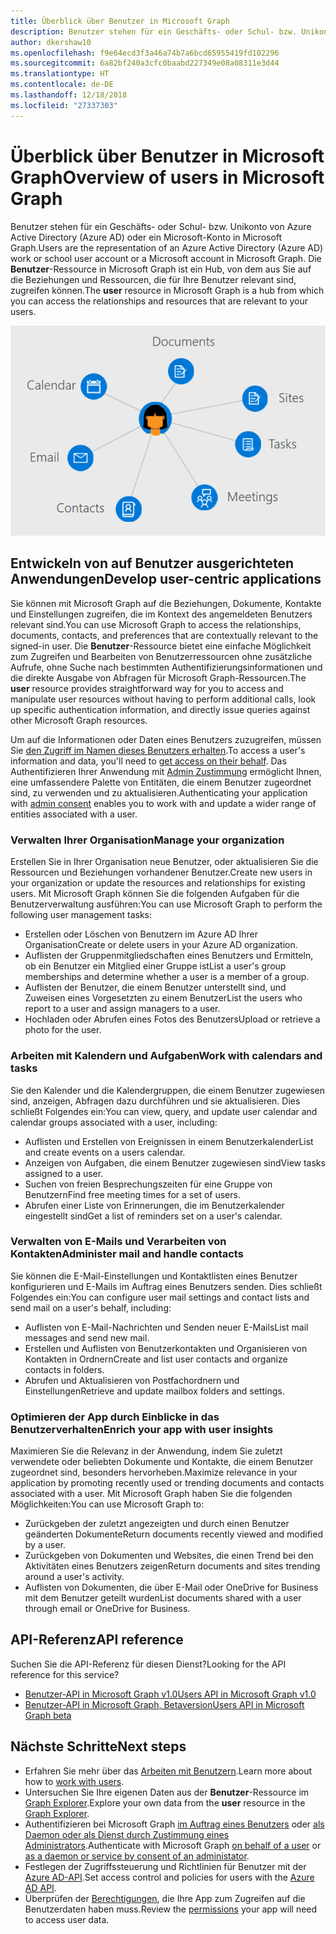 ```yaml
---
title: Überblick über Benutzer in Microsoft Graph
description: Benutzer stehen für ein Geschäfts- oder Schul- bzw. Unikonto von Azure Active Directory (Azure AD) oder ein Microsoft-Konto in Microsoft Graph. Die **Benutzer**-Ressource in Microsoft Graph ist ein Hub, von dem aus Sie auf die Beziehungen und Ressourcen, die für Ihre Benutzer relevant sind, zugreifen können.
author: dkershaw10
ms.openlocfilehash: f9e64ecd3f3a46a74b7a6bcd65955419fd102296
ms.sourcegitcommit: 6a82bf240a3cfc0baabd227349e08a08311e3d44
ms.translationtype: HT
ms.contentlocale: de-DE
ms.lasthandoff: 12/18/2018
ms.locfileid: "27337303"
---
```

# <a name="overview-of-users-in-microsoft-graph"></a><span data-ttu-id="0dcfe-104">Überblick über Benutzer in Microsoft Graph</span><span class="sxs-lookup"><span data-stu-id="0dcfe-104">Overview of users in Microsoft Graph</span></span>

<span data-ttu-id="0dcfe-105">Benutzer stehen für ein Geschäfts- oder Schul- bzw. Unikonto von Azure Active Directory (Azure AD) oder ein Microsoft-Konto in Microsoft Graph.</span><span class="sxs-lookup"><span data-stu-id="0dcfe-105">Users are the representation of an Azure Active Directory (Azure AD) work or school user account or a Microsoft account in Microsoft Graph.</span></span> <span data-ttu-id="0dcfe-106">Die **Benutzer**-Ressource in Microsoft Graph ist ein Hub, von dem aus Sie auf die Beziehungen und Ressourcen, die für Ihre Benutzer relevant sind, zugreifen können.</span><span class="sxs-lookup"><span data-stu-id="0dcfe-106">The **user** resource in Microsoft Graph is a hub from which you can access the relationships and resources that are relevant to your users.</span></span>

![Diagramm mit einem Benutzer, der mit Kalender, E-Mail, Kontakten, Besprechungen, Aufgaben, Websites und Dokumenten verbunden ist](images/users.png)

## <a name="develop-user-centric-applications"></a><span data-ttu-id="0dcfe-108">Entwickeln von auf Benutzer ausgerichteten Anwendungen</span><span class="sxs-lookup"><span data-stu-id="0dcfe-108">Develop user-centric applications</span></span>

<span data-ttu-id="0dcfe-109">Sie können mit Microsoft Graph auf die Beziehungen, Dokumente, Kontakte und Einstellungen zugreifen, die im Kontext des angemeldeten Benutzers relevant sind.</span><span class="sxs-lookup"><span data-stu-id="0dcfe-109">You can use Microsoft Graph to access the relationships, documents, contacts, and preferences that are contextually relevant to the signed-in user.</span></span> <span data-ttu-id="0dcfe-110">Die **Benutzer**-Ressource bietet eine einfache Möglichkeit zum Zugreifen und Bearbeiten von Benutzerressourcen ohne zusätzliche Aufrufe, ohne Suche nach bestimmten Authentifizierungsinformationen und die direkte Ausgabe von Abfragen für Microsoft Graph-Ressourcen.</span><span class="sxs-lookup"><span data-stu-id="0dcfe-110">The **user** resource provides straightforward way for you to access and manipulate user resources without having to perform additional calls, look up specific authentication information, and directly issue queries against other Microsoft Graph resources.</span></span>

<span data-ttu-id="0dcfe-111">Um auf die Informationen oder Daten eines Benutzers zuzugreifen, müssen Sie [den Zugriff im Namen dieses Benutzers erhalten](auth-v2-user.md).</span><span class="sxs-lookup"><span data-stu-id="0dcfe-111">To access a user's information and data, you'll need to [get access on their behalf](auth-v2-user.md).</span></span> <span data-ttu-id="0dcfe-112">Das Authentifizieren Ihrer Anwendung mit [Admin Zustimmung](permissions-reference.md) ermöglicht Ihnen, eine umfassendere Palette von Entitäten, die einem Benutzer zugeordnet sind, zu verwenden und zu aktualisieren.</span><span class="sxs-lookup"><span data-stu-id="0dcfe-112">Authenticating your application with [admin consent](permissions-reference.md) enables you to work with and update a wider range of entities associated with a user.</span></span>

### <a name="manage-your-organization"></a><span data-ttu-id="0dcfe-113">Verwalten Ihrer Organisation</span><span class="sxs-lookup"><span data-stu-id="0dcfe-113">Manage your organization</span></span>

<span data-ttu-id="0dcfe-114">Erstellen Sie in Ihrer Organisation neue Benutzer, oder aktualisieren Sie die Ressourcen und Beziehungen vorhandener Benutzer.</span><span class="sxs-lookup"><span data-stu-id="0dcfe-114">Create new users in your organization or update the resources and relationships for existing users.</span></span> <span data-ttu-id="0dcfe-115">Mit Microsoft Graph können Sie die folgenden Aufgaben für die Benutzerverwaltung ausführen:</span><span class="sxs-lookup"><span data-stu-id="0dcfe-115">You can use Microsoft Graph to perform the following user management tasks:</span></span> 

- <span data-ttu-id="0dcfe-116">Erstellen oder Löschen von Benutzern im Azure AD Ihrer Organisation</span><span class="sxs-lookup"><span data-stu-id="0dcfe-116">Create or delete users in your Azure AD organization.</span></span>
- <span data-ttu-id="0dcfe-117">Auflisten der Gruppenmitgliedschaften eines Benutzers und Ermitteln, ob ein Benutzer ein Mitglied einer Gruppe ist</span><span class="sxs-lookup"><span data-stu-id="0dcfe-117">List a user's group memberships and determine whether a user is a member of a group.</span></span>
- <span data-ttu-id="0dcfe-118">Auflisten der Benutzer, die einem Benutzer unterstellt sind, und Zuweisen eines Vorgesetzten zu einem Benutzer</span><span class="sxs-lookup"><span data-stu-id="0dcfe-118">List the users who report to a user and assign managers to a user.</span></span>
- <span data-ttu-id="0dcfe-119">Hochladen oder Abrufen eines Fotos des Benutzers</span><span class="sxs-lookup"><span data-stu-id="0dcfe-119">Upload or retrieve a photo for the user.</span></span>

### <a name="work-with-calendars-and-tasks"></a><span data-ttu-id="0dcfe-120">Arbeiten mit Kalendern und Aufgaben</span><span class="sxs-lookup"><span data-stu-id="0dcfe-120">Work with calendars and tasks</span></span>

<span data-ttu-id="0dcfe-121">Sie den Kalender und die Kalendergruppen, die einem Benutzer zugewiesen sind, anzeigen, Abfragen dazu durchführen und sie aktualisieren. Dies schließt Folgendes ein:</span><span class="sxs-lookup"><span data-stu-id="0dcfe-121">You can view, query, and update user calendar and calendar groups associated with a user, including:</span></span>

- <span data-ttu-id="0dcfe-122">Auflisten und Erstellen von Ereignissen in einem Benutzerkalender</span><span class="sxs-lookup"><span data-stu-id="0dcfe-122">List and create events on a users calendar.</span></span>
- <span data-ttu-id="0dcfe-123">Anzeigen von Aufgaben, die einem Benutzer zugewiesen sind</span><span class="sxs-lookup"><span data-stu-id="0dcfe-123">View tasks assigned to a user.</span></span>
- <span data-ttu-id="0dcfe-124">Suchen von freien Besprechungszeiten für eine Gruppe von Benutzern</span><span class="sxs-lookup"><span data-stu-id="0dcfe-124">Find free meeting times for a set of users.</span></span>
- <span data-ttu-id="0dcfe-125">Abrufen einer Liste von Erinnerungen, die im Benutzerkalender eingestellt sind</span><span class="sxs-lookup"><span data-stu-id="0dcfe-125">Get a list of reminders set on a user's calendar.</span></span>

### <a name="administer-mail-and-handle-contacts"></a><span data-ttu-id="0dcfe-126">Verwalten von E-Mails und Verarbeiten von Kontakten</span><span class="sxs-lookup"><span data-stu-id="0dcfe-126">Administer mail and handle contacts</span></span>

<span data-ttu-id="0dcfe-127">Sie können die E-Mail-Einstellungen und Kontaktlisten eines Benutzer konfigurieren und E-Mails im Auftrag eines Benutzers senden. Dies schließt Folgendes ein:</span><span class="sxs-lookup"><span data-stu-id="0dcfe-127">You can configure user mail settings and contact lists and send mail on a user's behalf, including:</span></span>

- <span data-ttu-id="0dcfe-128">Auflisten von E-Mail-Nachrichten und Senden neuer E-Mails</span><span class="sxs-lookup"><span data-stu-id="0dcfe-128">List mail messages and send new mail.</span></span>
- <span data-ttu-id="0dcfe-129">Erstellen und Auflisten von Benutzerkontakten und Organisieren von Kontakten in Ordnern</span><span class="sxs-lookup"><span data-stu-id="0dcfe-129">Create and list user contacts and organize contacts in folders.</span></span>
- <span data-ttu-id="0dcfe-130">Abrufen und Aktualisieren von Postfachordnern und Einstellungen</span><span class="sxs-lookup"><span data-stu-id="0dcfe-130">Retrieve and update mailbox folders and settings.</span></span>

### <a name="enrich-your-app-with-user-insights"></a><span data-ttu-id="0dcfe-131">Optimieren der App durch Einblicke in das Benutzerverhalten</span><span class="sxs-lookup"><span data-stu-id="0dcfe-131">Enrich your app with user insights</span></span>

<span data-ttu-id="0dcfe-132">Maximieren Sie die Relevanz in der Anwendung, indem Sie zuletzt verwendete oder beliebten Dokumente und Kontakte, die einem Benutzer zugeordnet sind, besonders hervorheben.</span><span class="sxs-lookup"><span data-stu-id="0dcfe-132">Maximize relevance in your application by promoting recently used or trending documents and contacts associated with a user.</span></span> <span data-ttu-id="0dcfe-133">Mit Microsoft Graph haben Sie die folgenden Möglichkeiten:</span><span class="sxs-lookup"><span data-stu-id="0dcfe-133">You can use Microsoft Graph to:</span></span>

- <span data-ttu-id="0dcfe-134">Zurückgeben der zuletzt angezeigten und durch einen Benutzer geänderten Dokumente</span><span class="sxs-lookup"><span data-stu-id="0dcfe-134">Return documents recently viewed and modified by a user.</span></span>
- <span data-ttu-id="0dcfe-135">Zurückgeben von Dokumenten und Websites, die einen Trend bei den Aktivitäten eines Benutzers zeigen</span><span class="sxs-lookup"><span data-stu-id="0dcfe-135">Return documents and sites trending around a user's activity.</span></span>
- <span data-ttu-id="0dcfe-136">Auflisten von Dokumenten, die über E-Mail oder OneDrive for Business mit dem Benutzer geteilt wurden</span><span class="sxs-lookup"><span data-stu-id="0dcfe-136">List documents shared with a user through email or OneDrive for Business.</span></span>

## <a name="api-reference"></a><span data-ttu-id="0dcfe-137">API-Referenz</span><span class="sxs-lookup"><span data-stu-id="0dcfe-137">API reference</span></span>
<span data-ttu-id="0dcfe-138">Suchen Sie die API-Referenz für diesen Dienst?</span><span class="sxs-lookup"><span data-stu-id="0dcfe-138">Looking for the API reference for this service?</span></span>

- [<span data-ttu-id="0dcfe-139">Benutzer-API in Microsoft Graph v1.0</span><span class="sxs-lookup"><span data-stu-id="0dcfe-139">Users API in Microsoft Graph v1.0</span></span>](/graph/api/resources/users?view=graph-rest-1.0)
- [<span data-ttu-id="0dcfe-140">Benutzer-API in Microsoft Graph, Betaversion</span><span class="sxs-lookup"><span data-stu-id="0dcfe-140">Users API in Microsoft Graph beta</span></span>](/graph/api/resources/users?view=graph-rest-beta)

## <a name="next-steps"></a><span data-ttu-id="0dcfe-141">Nächste Schritte</span><span class="sxs-lookup"><span data-stu-id="0dcfe-141">Next steps</span></span>

- <span data-ttu-id="0dcfe-142">Erfahren Sie mehr über das [Arbeiten mit Benutzern](/graph/api/resources/users?view=graph-rest-1.0).</span><span class="sxs-lookup"><span data-stu-id="0dcfe-142">Learn more about how to [work with users](/graph/api/resources/users?view=graph-rest-1.0).</span></span>
- <span data-ttu-id="0dcfe-143">Untersuchen Sie Ihre eigenen Daten aus der **Benutzer**-Ressource im [Graph Explorer](https://developer.microsoft.com/graph/graph-explorer).</span><span class="sxs-lookup"><span data-stu-id="0dcfe-143">Explore your own data from the **user** resource in the [Graph Explorer](https://developer.microsoft.com/graph/graph-explorer).</span></span>
- <span data-ttu-id="0dcfe-144">Authentifizieren bei Microsoft Graph [im Auftrag eines Benutzers](auth-v2-user.md) oder [als Daemon oder als Dienst durch Zustimmung eines Administrators](auth-v2-service.md).</span><span class="sxs-lookup"><span data-stu-id="0dcfe-144">Authenticate with Microsoft Graph [on behalf of a user](auth-v2-user.md) or [as a daemon or service by consent of an administator](auth-v2-service.md).</span></span>
- <span data-ttu-id="0dcfe-145">Festlegen der Zugriffssteuerung und Richtlinien für Benutzer mit der [Azure AD-API](/graph/api/resources/azure-ad-overview?view=graph-rest-1.0).</span><span class="sxs-lookup"><span data-stu-id="0dcfe-145">Set access control and policies for users with the [Azure AD API](/graph/api/resources/azure-ad-overview?view=graph-rest-1.0).</span></span>
- <span data-ttu-id="0dcfe-146">Überprüfen der [Berechtigungen](permissions-reference.md), die Ihre App zum Zugreifen auf die Benutzerdaten haben muss.</span><span class="sxs-lookup"><span data-stu-id="0dcfe-146">Review the [permissions](permissions-reference.md) your app will need to access user data.</span></span> 
<!-- This isn't really a next step; let's remove to keep the list of links concise.>
- Stay up to date with Microsoft Graph [changelog](changelog.md).
-->
